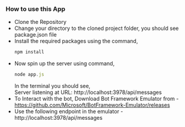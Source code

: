 ### How to use this App

- Clone the Repository
- Change your directory to the cloned project folder, you should see package.json file
- Install the required packages using the command, <br/>
  ```javascript 
  npm install
  ``` 
- Now spin up the server using command, <br />
  ```javascript 
  node app.js
  ```
  In the terminal you should see, <br />
  Server listening at URL: http://localhost:3978/api/messages
- To Interact with the bot, Download Bot Framework Emulator from - https://github.com/Microsoft/BotFramework-Emulator/releases  
- Use the following endpoint in the emulator - http://localhost:3978/api/messages